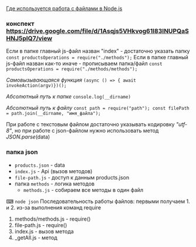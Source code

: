 [Где используется работа с файлами в Node.js](./slides/work-with-files-examples.png)

### конспект https://drive.google.com/file/d/1Asqjs5VHkvog61I83INUPQaSHNJ5plQ7/view

Если в папке главный js-файл назван "index" - достаточно указать папку
`const productsOperations = require("./methods");`
Если в папке главный js-файл назван как-то иначе - прописываем папка/файл
`const productsOperations = require("./methods/methods");`

_Самовызывающаяся функция_
`(async () => { await invokeAction(argv)})();`

_Абсолютный путь к папке_
`console.log(__dirname)`

_Абсолютный путь к файлу_
`const path = require("path");
 const filePath = path.join(__dirname, "имя_файла");`

При работе с текстовым файлом достаточно указывать кодировку _"utf-8"_, но при работе с json-файлом нужно использовать метод _JSON.parse_(data)

### папка json
- `products.json` - data
- `index.js` - Api (вызов методов)
- `file-path.js` - доступ к данным products.json
- папка `methods` - логика методов
  - `methods.js` - собираем все методы в один файл

⌨ `node json`
Последовательность работы файлов:
первыми получаем 1. и 2. из-за выполнения команд require
1. methods/methods.js - require()
2. file-path.js - require()
3. index.js - вызов метода
4. _getAll.js - метод